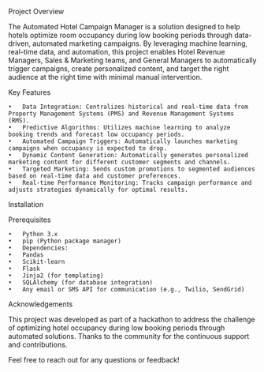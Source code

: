 Project Overview

The Automated Hotel Campaign Manager is a solution designed to help hotels optimize room occupancy during low booking periods through data-driven, automated marketing campaigns. By leveraging machine learning, real-time data, and automation, this project enables Hotel Revenue Managers, Sales & Marketing teams, and General Managers to automatically trigger campaigns, create personalized content, and target the right audience at the right time with minimal manual intervention.

Key Features

	•	Data Integration: Centralizes historical and real-time data from Property Management Systems (PMS) and Revenue Management Systems (RMS).
	•	Predictive Algorithms: Utilizes machine learning to analyze booking trends and forecast low occupancy periods.
	•	Automated Campaign Triggers: Automatically launches marketing campaigns when occupancy is expected to drop.
	•	Dynamic Content Generation: Automatically generates personalized marketing content for different customer segments and channels.
	•	Targeted Marketing: Sends custom promotions to segmented audiences based on real-time data and customer preferences.
	•	Real-time Performance Monitoring: Tracks campaign performance and adjusts strategies dynamically for optimal results.

Installation

Prerequisites

	•	Python 3.x
	•	pip (Python package manager)
	•	Dependencies:
	•	Pandas
	•	Scikit-learn
	•	Flask
	•	Jinja2 (for templating)
	•	SQLAlchemy (for database integration)
	•	Any email or SMS API for communication (e.g., Twilio, SendGrid)




 Acknowledgements

This project was developed as part of a hackathon to address the challenge of optimizing hotel occupancy during low booking periods through automated solutions. Thanks to the community for the continuous support and contributions.

Feel free to reach out for any questions or feedback!
